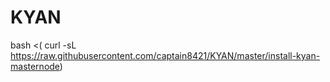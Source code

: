 # KYAN
bash <( curl -sL https://raw.githubusercontent.com/captain8421/KYAN/master/install-kyan-masternode)

